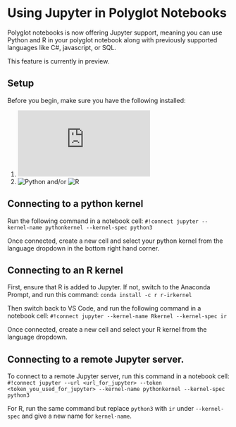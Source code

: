 # Using Jupyter in Polyglot Notebooks 

Polyglot notebooks is now offering Jupyter support, meaning you can use Python and R in your polyglot notebook along with previously supported languages like C#, javascript, or SQL. 

This feature is currently in preview.

## Setup
Before you begin, make sure you have the following installed:
1. ![The Anaconda distribution](https://docs.anaconda.com/free/anaconda/install/index.html)
2. ![Python](https://www.python.org/downloads/) and/or ![R](https://cran.r-project.org/)

## Connecting to a python kernel
Run the following command in a notebook cell:
`#!connect jupyter --kernel-name pythonkernel --kernel-spec python3`

Once connected, create a new cell and select your python kernel from the language dropdown in the bottom right hand corner.

## Connecting to an R kernel
First, ensure that R is added to Jupyter. If not, switch to the Anaconda Prompt, and run this command:
`conda install -c r r-irkernel`

Then switch back to VS Code, and run the following command in a notebook cell:
`#!connect jupyter --kernel-name Rkernel --kernel-spec ir`

Once connected, create a new cell and select your R kernel from the language dropdown.

## Connecting to a remote Jupyter server. 
To connect to a remote Jupyter server, run this command in a notebook cell:
`#!connect jupyter --url <url_for_jupyter> --token <token_you_used_for_jupyter> --kernel-name pythonkernel --kernel-spec python3`

For R, run the same command but replace `python3` with `ir` under `--kernel-spec` and give a new name for `kernel-name`.
